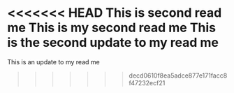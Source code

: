<<<<<<< HEAD
 This is second read me
This is my second read me
 This is the second update to my read me
=======
This is an update to my read me
>>>>>>> decd0610f8ea5adce877e171facc8f47232ecf21
